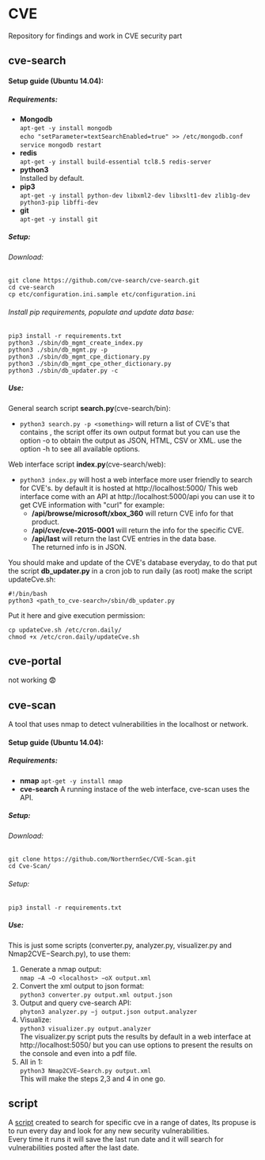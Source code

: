 # CVE  
Repository for findings and work in CVE security part

## cve-search  
#### Setup guide (Ubuntu 14.04):
##### Requirements:  
* **Mongodb**  
`apt-get -y install mongodb`  
`echo "setParameter=textSearchEnabled=true" >> /etc/mongodb.conf`  
`service mongodb restart`  
* **redis**  
`apt-get -y install build-essential tcl8.5 redis-server`  
* **python3**  
Installed by default.  
* **pip3**  
`apt-get -y install python-dev libxml2-dev libxslt1-dev zlib1g-dev python3-pip
libffi-dev`  
* **git**  
`apt-get -y install git`  

##### Setup:  
###### Download:  
`git clone https://github.com/cve-search/cve-search.git`  
`cd cve-search`  
`cp etc/configuration.ini.sample etc/configuration.ini`  
###### Install pip requirements, populate and update data base:  
`pip3 install -r requirements.txt`  
`python3 ./sbin/db_mgmt_create_index.py`  
`python3 ./sbin/db_mgmt.py -p`  
`python3 ./sbin/db_mgmt_cpe_dictionary.py`  
`python3 ./sbin/db_mgmt_cpe_other_dictionary.py`  
`python3 ./sbin/db_updater.py -c`  

##### Use:  
General search script **search.py**(cve-search/bin):  
* `python3 search.py -p <something>` will return a list of CVE's that contains 
<something>, the script offer its own output format but you can use the 
option -o to obtain the output as JSON, HTML, CSV or XML. use the option -h 
to see all available options.  
      
Web interface script **index.py**(cve-search/web):  
* `python3 index.py` will host a web interface more user friendly to search 
for CVE's. by default it is hosted at http://localhost:5000/  This web interface
come with an API at http://localhost:5000/api you can use it to get CVE
information with "curl" for example:  
    - **/api/browse/microsoft/xbox_360** will return CVE info for that product.  
    - **/api/cve/cve-2015-0001** will return the info for the specific CVE.  
    - **/api/last**  will return the last CVE entries in the data base.  
The returned info is in JSON.  

You should make and update of the CVE's database everyday, to do that put the 
script **db_updater.py** in a cron job to run daily (as root) make the script 
updateCve.sh:  

`#!/bin/bash`  
`python3 <path_to_cve-search>/sbin/db_updater.py`

Put it here and give execution permission:  

`cp updateCve.sh /etc/cron.daily/`  
`chmod +x /etc/cron.daily/updateCve.sh`  

## cve-portal  
not working :fearful:

## cve-scan  
A tool that uses nmap to detect vulnerabilities in the localhost or network.  
#### Setup guide (Ubuntu 14.04):  
##### Requirements:  
* **nmap**
    `apt-get -y install nmap`
* **cve-search**
    A running instace of the web interface, cve-scan uses the API.  
    
##### Setup:  
###### Download:  
`git clone https://github.com/NorthernSec/CVE-Scan.git`  
`cd Cve-Scan/`  
###### Setup:
`pip3 install -r requirements.txt`  

##### Use:  
This is just some scripts (converter.py, analyzer.py, visualizer.py and 
Nmap2CVE−Search.py), to use them:  
1. Generate a nmap output:  
    `nmap −A −O <localhost> −oX output.xml`  
2. Convert the xml output to json format:  
    `python3 converter.py output.xml output.json`
3. Output and query cve-search API:  
    `phyton3 analyzer.py −j output.json output.analyzer`
4. Visualize:  
    `python3 visualizer.py output.analyzer`  
    The visualizer.py script puts the results by default in a web interface at 
    http://localhost:5050/ but you can use options to present the results on the
     console and even into a pdf file.  
5. All in 1:  
    `python3 Nmap2CVE−Search.py output.xml`  
    This will make the steps 2,3 and 4 in one
     go.  

## script  
A [script](https://gitlab.uni.lu/dlagunes/cve/tree/master/script) created to 
search for specific cve in a range of dates, Its propuse is to run every day and
 look for any new security vulnerabilities.  
 Every time it runs it will save the last run date and it will search for 
 vulnerabilities posted after the last date.  


